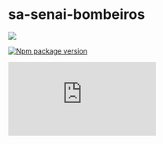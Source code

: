 # sa-senai-bombeiros

<img src="https://img.shields.io/static/v1?label=Blog&message=Rocketseat&color=7159c1&style=for-the-badge&logo=ghost"/>

[![Npm package version](https://badgen.net/npm/v/express)](https://npmjs.com/package/express)

[![Npm package license](https://badgen.net/npm/llicense/discord.js)](https://npmjs.com/package/discord.js)
